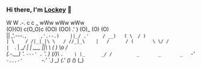 ### Hi there, I'm [Lockey](https://www.lockey.xyz/) 👋


  W  W        .-.          c  c           _     wWw     wWw  wWw                         
 (O)(O)     c(O_O)c        (OO)    (OO) .' )    (O)_    (O)  (O)                         
   ||      ,'.---.`,     ,'.--.)    ||_/ .'     / __)   ( \  / )                         
   | \    / /|_|_|\ \   / //_|_\    |   /      / (       \ \/ /                          
   |  `.  | \_____/ |   | \___      ||\ \     (  _)       \o /                           
  (.-.__) '. `---' .`   '.    )    (/\)\ `.    \ \_      _/ /         _       _       _  
   `-'      `-...-'       `-.'          `._)    \__)    (_.'         (_)     (_)     (_) 


<!--
**Lockeysama/Lockeysama** is a ✨ _special_ ✨ repository because its `README.md` (this file) appears on your GitHub profile.

Here are some ideas to get you started:

- 🔭 I’m currently working on ...
- 🌱 I’m currently learning ...
- 👯 I’m looking to collaborate on ...
- 🤔 I’m looking for help with ...
- 💬 Ask me about ...
- 📫 How to reach me: ...
- 😄 Pronouns: ...
- ⚡ Fun fact: ...
-->

